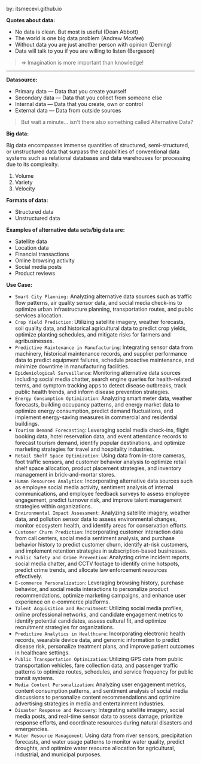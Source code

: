 by: itsmecevi.github.io

**Quotes about data:**

* No data is clean. But most is useful (Dean Abbott)
* The world is one big data problem (Andrew Mcafee)
* Without data you are just another person with opinion (Deming)
* Data will talk to you if you are willing to listen (Bergeson)

> => Imagination is more important than knowledge!

____

**Datasource:**

* Primary data — Data that you create yourself
* Secondary data — Data that you collect from someone else
* Internal data — Data that you create, own or control
* External data — Data from outside sources

> But wait a minute... isn't there also something called Alternative Data?

**Big data:**

Big data encompasses immense quantities of structured, semi-structured, or unstructured data that surpass the capabilities of conventional data systems such as relational databases and data warehouses for processing due to its complexity.

1. Volume
2. Variety
3. Velocity

**Formats of data:**

* Structured data
* Unstructured data


**Examples of alternative data sets/big data are:**

* Satellite data
* Location data
* Financial transactions
* Online browsing activity
* Social media posts
* Product reviews

**Use Case:**

* `Smart City Planning:` Analyzing alternative data sources such as traffic flow patterns, air quality sensor data, and social media check-ins to optimize urban infrastructure planning, transportation routes, and public services allocation.
* `Crop Yield Prediction`: Utilizing satellite imagery, weather forecasts, soil quality data, and historical agricultural data to predict crop yields, optimize planting schedules, and mitigate risks for farmers and agribusinesses.
* `Predictive Maintenance in Manufacturing`: Integrating sensor data from machinery, historical maintenance records, and supplier performance data to predict equipment failures, schedule proactive maintenance, and minimize downtime in manufacturing facilities.
* `Epidemiological Surveillance`: Monitoring alternative data sources including social media chatter, search engine queries for health-related terms, and symptom tracking apps to detect disease outbreaks, track public health trends, and inform disease prevention strategies.
* `Energy Consumption Optimization`: Analyzing smart meter data, weather forecasts, building occupancy patterns, and energy market data to optimize energy consumption, predict demand fluctuations, and implement energy-saving measures in commercial and residential buildings.
* `Tourism Demand Forecasting`: Leveraging social media check-ins, flight booking data, hotel reservation data, and event attendance records to forecast tourism demand, identify popular destinations, and optimize marketing strategies for travel and hospitality industries.
* `Retail Shelf Space Optimization`: Using data from in-store cameras, foot traffic sensors, and customer behavior analysis to optimize retail shelf space allocation, product placement strategies, and inventory management in brick-and-mortar stores.
* `Human Resources Analytics`: Incorporating alternative data sources such as employee social media activity, sentiment analysis of internal communications, and employee feedback surveys to assess employee engagement, predict turnover risk, and improve talent management strategies within organizations.
* `Environmental Impact Assessment`: Analyzing satellite imagery, weather data, and pollution sensor data to assess environmental changes, monitor ecosystem health, and identify areas for conservation efforts.
* `Customer Churn Prediction`: Incorporating customer interaction data from call centers, social media sentiment analysis, and purchase behavior history to predict customer churn, identify at-risk customers, and implement retention strategies in subscription-based businesses.
* `Public Safety and Crime Prevention`: Analyzing crime incident reports, social media chatter, and CCTV footage to identify crime hotspots, predict crime trends, and allocate law enforcement resources effectively.
* `E-commerce Personalization`: Leveraging browsing history, purchase behavior, and social media interactions to personalize product recommendations, optimize marketing campaigns, and enhance user experience on e-commerce platforms.
* `Talent Acquisition and Recruitment`: Utilizing social media profiles, online professional networks, and candidate engagement metrics to identify potential candidates, assess cultural fit, and optimize recruitment strategies for organizations.
* `Predictive Analytics in Healthcare`: Incorporating electronic health records, wearable device data, and genomic information to predict disease risk, personalize treatment plans, and improve patient outcomes in healthcare settings.
* `Public Transportation Optimization`: Utilizing GPS data from public transportation vehicles, fare collection data, and passenger traffic patterns to optimize routes, schedules, and service frequency for public transit systems.
* `Media Content Personalization`: Analyzing user engagement metrics, content consumption patterns, and sentiment analysis of social media discussions to personalize content recommendations and optimize advertising strategies in media and entertainment industries.
* `Disaster Response and Recovery`: Integrating satellite imagery, social media posts, and real-time sensor data to assess damage, prioritize response efforts, and coordinate resources during natural disasters and emergencies.
* `Water Resource Management`: Using data from river sensors, precipitation forecasts, and water usage patterns to monitor water quality, predict droughts, and optimize water resource allocation for agricultural, industrial, and municipal purposes.




